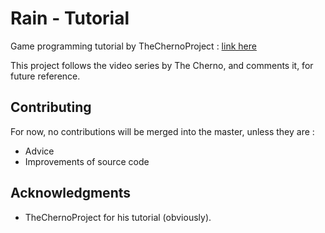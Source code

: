 # Rain - Tutorial

Game programming tutorial by TheChernoProject : [link here](https://www.youtube.com/playlist?list=PLlrATfBNZ98eOOCk2fOFg7Qg5yoQfFAdf)

This project follows the video series by The Cherno, and comments it, for future reference.


## Contributing
For now, no contributions will be merged into the master, unless they are :
* Advice
* Improvements of source code



## Acknowledgments

* TheChernoProject for his tutorial (obviously).

